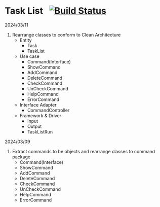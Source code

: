 # Task List &nbsp; [![Build Status](https://travis-ci.org/codurance/task-list.png)](https://travis-ci.org/codurance/task-list)

2024/03/11
1.  Rearrange classes to conform to Clean Architecture
    -  Entity
        -    Task
        -    TaskList
    -  Use case
        -    Command(Interface)
        -    ShowCommand
        -    AddCommand
        -    DeleteCommand
        -    CheckCommand
        -    UnCheckCommand
        -    HelpCommand
        -    ErrorCommand
    -  Interface Adapter
        -    CommandController
    -  Framework & Driver
        -    Input
        -    Output
        -    TaskListRun

2024/03/09  
1.  Extract commands to be objects and rearrange classes to command package  
    -  Command(Interface)
    -  ShowCommand
    -  AddCommand
    -  DeleteCommand
    -  CheckCommand
    -  UnCheckCommand
    -  HelpCommand
    -  ErrorCommand
